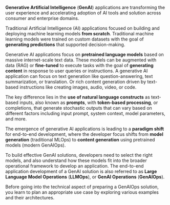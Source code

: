 **Generative Artificial Intelligence** (**GenAI**) applications are transforming the user experience and accelerating adoption of AI tools and solution across consumer and enterprise domains.

Traditional Artificial Intelligence (AI) applications focused on building and deploying machine learning models **from scratch**. Traditional machine learning models were trained on custom datasets with the goal of **generating predictions** that supported decision-making.

Generative AI applications focus on **pretrained language models** based on massive internet-scale text data. These models can be augmented with data (RAG) or **fine-tuned** to execute tasks with the goal of **generating content** in response to user queries or instructions. A generative AI application can focus on text generation like question-answering, text summarization, or translation. Or rich content generation driven by text-based instructions like creating images, audio, video, or code.

The key difference lies in the **use of natural language constructs** as text-based inputs, also known as **prompts**, with **token-based processing**, or completions, that generate stochastic outputs that can vary based on different factors including input prompt, system context, model parameters, and more.

The emergence of generative AI applications is leading to a **paradigm shift** for end-to-end development, where the developer focus shifts from **model generation** (traditional MLOps) to **content generation** using pretrained models (modern GenAIOps).

To build effective GenAI solutions, developers need to select the right models, and also understand how these models fit into the broader operational framework to develop an application. The end-to-end application development of a GenAI solution is also referred to as **Large Language Model Operations** (**LLMOps**), or **GenAI Operations** (**GenAIOps**).

Before going into the technical aspect of preparing a GenAIOps solution, you learn to plan an appropriate use case by exploring various examples and their architectures.
